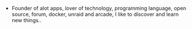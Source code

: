 - Founder of alot apps, lover of technology, programming language, open source, forum, docker, unraid and arcade, I like to discover and learn new things..
  <br>




































































































































































































































































































































































































































































































































































































































































































































































































































































